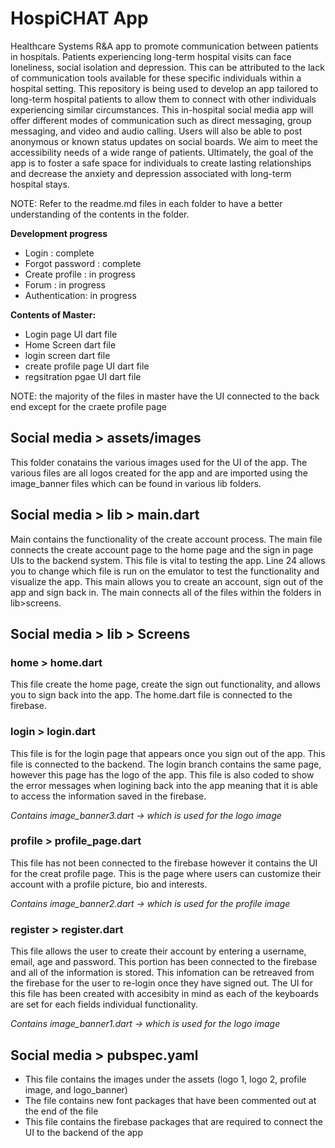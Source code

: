 # HospiCHAT App

Healthcare Systems R&A app to promote communication between patients in hospitals. Patients experiencing long-term hospital visits can face loneliness, social isolation and depression. This can be attributed to the lack of communication tools available for these specific individuals within a hospital setting. This repository is being used to develop an app tailored to long-term hospital patients to allow them to connect with other individuals experiencing similar circumstances. This in-hospital social media app will offer different modes of communication such as direct messaging, group messaging, and video and audio calling. Users will also be able to post anonymous or known status updates on social boards. We aim to meet the accessibility needs of a wide range of patients. Ultimately, the goal of the app is to foster a safe space for individuals to create lasting relationships and decrease the anxiety and depression associated with long-term hospital stays. 

NOTE: Refer to the readme.md files in each folder to have a better understanding of the contents in the folder.

**Development progress**
- Login : complete
- Forgot password : complete
- Create profile : in progress
- Forum : in progress
- Authentication: in progress

**Contents of Master:**
- Login page UI dart file 
- Home Screen dart file 
- login screen dart file 
- create profile page UI dart file
- regsitration pgae UI dart file  
 
NOTE: the majority of the files in master have the UI connected to the back end except for the craete profile page

## Social media > assets/images 
This folder conatains the various images used for the UI of the app. The various files are all logos created for the app and are imported using the image_banner files  which can be found in various lib folders. 

## Social media > lib > main.dart 
Main contains the functionality of the create account process. The main file connects the create account page to the home page and the sign in page UIs to the backend system. This file is vital to testing the app. Line 24 allows you to change which file is run on the emulator to test the functionality and visualize the app. This main allows you to create an account, sign out of the app and sign back in.  The main connects all of the files within the folders in lib>screens. 

## Social media > lib > Screens 

### home > home.dart
This file create the home page, create the sign out functionality, and allows you to sign back into the app. The home.dart file is connected to the firebase. 

### login > login.dart 
This file is for the login page that appears once you sign out of the app. This file is connected to the backend. The login branch contains the same page, however this page has the logo of the app. This file is also coded to show the error messages when logining back into the app meaning that it is able to access the information saved in the firebase.

*Contains image_banner3.dart -> which is used for the logo image*

### profile > profile_page.dart 
This file has not been connected to the firebase however it contains the UI for the creat profile page. This is the page where users can customize their account with a profile picture, bio and interests. 

*Contains image_banner2.dart -> which is used for the profile image*

### register > register.dart 
This file allows the user to create their account by entering a username, email, age and password. This portion has been connected to the firebase and all of the information is stored. This infomation can be retreaved from the firebase for the user to re-login once they have signed out. The UI for this file has been created with accesibity in mind as each of the keyboards are set for each fields individual functionality. 

*Contains image_banner1.dart -> which is used for the logo image*
 
## Social media > pubspec.yaml 
* This file contains the images under the assets (logo 1, logo 2, profile image, and logo_banner)
* The file contains new font packages that have been commented out at the end of the file
* This file contains the firebase packages that are required to connect the UI to the backend of the app





